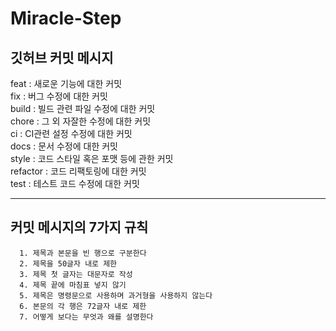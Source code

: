 # Miracle-Step

## 깃허브 커밋 메시지
feat : 새로운 기능에 대한 커밋  
fix : 버그 수정에 대한 커밋  
build : 빌드 관련 파일 수정에 대한 커밋  
chore : 그 외 자잘한 수정에 대한 커밋  
ci : CI관련 설정 수정에 대한 커밋  
docs : 문서 수정에 대한 커밋  
style : 코드 스타일 혹은 포맷 등에 관한 커밋  
refactor :  코드 리팩토링에 대한 커밋  
test : 테스트 코드 수정에 대한 커밋  

___
## 커밋 메시지의 7가지 규칙  
      1. 제목과 본문을 빈 행으로 구분한다  
      2. 제목을 50글자 내로 제한  
      3. 제목 첫 글자는 대문자로 작성  
      4. 제목 끝에 마침표 넣지 않기  
      5. 제목은 명령문으로 사용하며 과거형을 사용하지 않는다  
      6. 본문의 각 행은 72글자 내로 제한  
      7. 어떻게 보다는 무엇과 왜를 설명한다  
